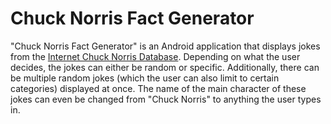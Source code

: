 # Chuck Norris Fact Generator
"Chuck Norris Fact Generator" is an Android application that displays jokes from the [Internet Chuck Norris Database](http://www.icndb.com). Depending on what the user decides, the jokes can either be random or specific. Additionally, there can be multiple random jokes (which the user can also limit to certain categories) displayed at once. The name of the main character of these jokes can even be changed from "Chuck Norris" to anything the user types in.
